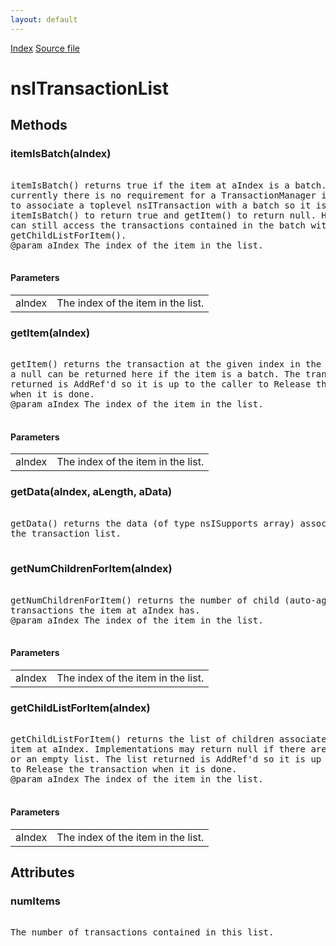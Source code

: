 ```yaml
---
layout: default
---
```

<div id='links'><a href="../index.html">Index</a>
<a href="http://dxr.mozilla.org/mozilla-central/source/editor/txmgr/nsITransactionList.idl">Source file</a>
</div>

# nsITransactionList #

## Methods ##

### itemIsBatch(aIndex) ###
<pre>  
itemIsBatch() returns true if the item at aIndex is a batch. Note that  
currently there is no requirement for a TransactionManager implementation  
to associate a toplevel nsITransaction with a batch so it is possible for  
itemIsBatch() to return true and getItem() to return null. However, you  
can still access the transactions contained in the batch with a call to  
getChildListForItem().  
@param aIndex The index of the item in the list.  
  
</pre>
#### Parameters ####

<table>

<tr>
<td>aIndex</td>
<td>The index of the item in the list.  
</td>
</tr>

</table>

### getItem(aIndex) ###
<pre>  
getItem() returns the transaction at the given index in the list. Note that  
a null can be returned here if the item is a batch. The transaction  
returned is AddRef'd so it is up to the caller to Release the transaction  
when it is done.  
@param aIndex The index of the item in the list.  
  
</pre>
#### Parameters ####

<table>

<tr>
<td>aIndex</td>
<td>The index of the item in the list.  
</td>
</tr>

</table>

### getData(aIndex, aLength, aData) ###
<pre>  
getData() returns the data (of type nsISupports array) associated with  
the transaction list.  
  
</pre>
### getNumChildrenForItem(aIndex) ###
<pre>  
getNumChildrenForItem() returns the number of child (auto-aggreated)  
transactions the item at aIndex has.  
@param aIndex The index of the item in the list.  
  
</pre>
#### Parameters ####

<table>

<tr>
<td>aIndex</td>
<td>The index of the item in the list.  
</td>
</tr>

</table>

### getChildListForItem(aIndex) ###
<pre>  
getChildListForItem() returns the list of children associated with the  
item at aIndex. Implementations may return null if there are no children,  
or an empty list. The list returned is AddRef'd so it is up to the caller  
to Release the transaction when it is done.  
@param aIndex The index of the item in the list.  
  
</pre>
#### Parameters ####

<table>

<tr>
<td>aIndex</td>
<td>The index of the item in the list.  
</td>
</tr>

</table>

## Attributes ##

### numItems ###
<pre>  
The number of transactions contained in this list.  
  
</pre>
